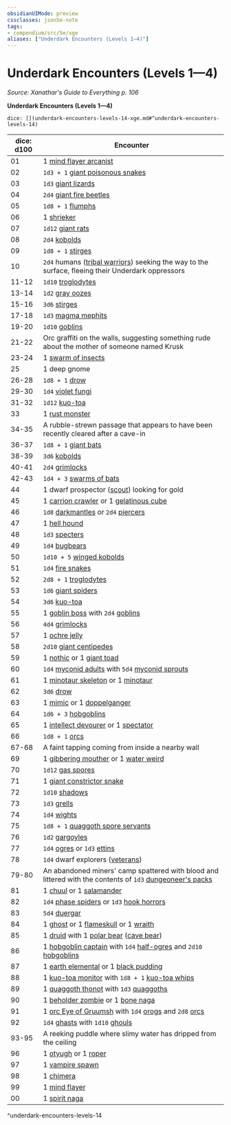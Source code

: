 ```yaml
---
obsidianUIMode: preview
cssclasses: json5e-note
tags:
- compendium/src/5e/xge
aliases: ["Underdark Encounters (Levels 1—4)"]
---
```

# Underdark Encounters (Levels 1—4)
*Source: Xanathar's Guide to Everything p. 106* 

**Underdark Encounters (Levels 1—4)**

`dice: [](underdark-encounters-levels-14-xge.md#^underdark-encounters-levels-14)`

| dice: d100 | Encounter |
|------------|-----------|
| 01 | 1 [mind flayer arcanist](Mechanics/bestiary/aberration/mind-flayer-arcanist.md) |
| 02 | `1d3 + 1` [giant poisonous snakes](Mechanics/bestiary/beast/giant-poisonous-snake.md) |
| 03 | `1d3` [giant lizards](Mechanics/bestiary/beast/giant-lizard.md) |
| 04 | `2d4` [giant fire beetles](Mechanics/bestiary/beast/giant-fire-beetle.md) |
| 05 | `1d8 + 1` [flumphs](Mechanics/bestiary/aberration/flumph.md) |
| 06 | 1 [shrieker](Mechanics/bestiary/plant/shrieker.md) |
| 07 | `1d12` [giant rats](Mechanics/bestiary/beast/giant-rat.md) |
| 08 | `2d4` [kobolds](Mechanics/bestiary/humanoid/kobold.md) |
| 09 | `1d8 + 1` [stirges](Mechanics/bestiary/beast/stirge.md) |
| 10 | `2d4` humans ([tribal warriors](Mechanics/bestiary/humanoid/tribal-warrior.md)) seeking the way to the surface, fleeing their Underdark oppressors |
| 11-12 | `1d10` [troglodytes](Mechanics/bestiary/humanoid/troglodyte.md) |
| 13-14 | `1d2` [gray oozes](Mechanics/bestiary/ooze/gray-ooze.md) |
| 15-16 | `3d6` [stirges](Mechanics/bestiary/beast/stirge.md) |
| 17-18 | `1d3` [magma mephits](Mechanics/bestiary/elemental/magma-mephit.md) |
| 19-20 | `1d10` [goblins](Mechanics/bestiary/humanoid/goblin.md) |
| 21-22 | Orc graffiti on the walls, suggesting something rude about the mother of someone named Krusk |
| 23-24 | 1 [swarm of insects](Mechanics/bestiary/beast/swarm-of-insects.md) |
| 25 | 1 deep gnome |
| 26-28 | `1d8 + 1` [drow](Mechanics/bestiary/humanoid/drow.md) |
| 29-30 | `1d4` [violet fungi](Mechanics/bestiary/plant/violet-fungus.md) |
| 31-32 | `1d12` [kuo-toa](Mechanics/bestiary/humanoid/kuo-toa.md) |
| 33 | 1 [rust monster](Mechanics/bestiary/monstrosity/rust-monster.md) |
| 34-35 | A rubble-strewn passage that appears to have been recently cleared after a cave-in |
| 36-37 | `1d8 + 1` [giant bats](Mechanics/bestiary/beast/giant-bat.md) |
| 38-39 | `3d6` [kobolds](Mechanics/bestiary/humanoid/kobold.md) |
| 40-41 | `2d4` [grimlocks](Mechanics/bestiary/humanoid/grimlock.md) |
| 42-43 | `1d4 + 3` [swarms of bats](Mechanics/bestiary/beast/swarm-of-bats.md) |
| 44 | 1 dwarf prospector ([scout](Mechanics/bestiary/humanoid/scout.md)) looking for gold |
| 45 | 1 [carrion crawler](Mechanics/bestiary/monstrosity/carrion-crawler.md) or 1 [gelatinous cube](Mechanics/bestiary/ooze/gelatinous-cube.md) |
| 46 | `1d8` [darkmantles](Mechanics/bestiary/monstrosity/darkmantle.md) or `2d4` [piercers](Mechanics/bestiary/monstrosity/piercer.md) |
| 47 | 1 [hell hound](Mechanics/bestiary/fiend/hell-hound.md) |
| 48 | `1d3` [specters](Mechanics/bestiary/undead/specter.md) |
| 49 | `1d4` [bugbears](Mechanics/bestiary/humanoid/bugbear.md) |
| 50 | `1d10 + 5` [winged kobolds](Mechanics/bestiary/humanoid/winged-kobold.md) |
| 51 | `1d4` [fire snakes](Mechanics/bestiary/elemental/fire-snake.md) |
| 52 | `2d8 + 1` [troglodytes](Mechanics/bestiary/humanoid/troglodyte.md) |
| 53 | `1d6` [giant spiders](Mechanics/bestiary/beast/giant-spider.md) |
| 54 | `3d6` [kuo-toa](Mechanics/bestiary/humanoid/kuo-toa.md) |
| 55 | 1 [goblin boss](Mechanics/bestiary/humanoid/goblin-boss.md) with `2d4` [goblins](Mechanics/bestiary/humanoid/goblin.md) |
| 56 | `4d4` [grimlocks](Mechanics/bestiary/humanoid/grimlock.md) |
| 57 | 1 [ochre jelly](Mechanics/bestiary/ooze/ochre-jelly.md) |
| 58 | `2d10` [giant centipedes](Mechanics/bestiary/beast/giant-centipede.md) |
| 59 | 1 [nothic](Mechanics/bestiary/aberration/nothic.md) or 1 [giant toad](Mechanics/bestiary/beast/giant-toad.md) |
| 60 | `1d4` [myconid adults](Mechanics/bestiary/plant/myconid-adult.md) with `5d4` [myconid sprouts](Mechanics/bestiary/plant/myconid-sprout.md) |
| 61 | 1 [minotaur skeleton](Mechanics/bestiary/undead/minotaur-skeleton.md) or 1 [minotaur](Mechanics/bestiary/monstrosity/minotaur.md) |
| 62 | `3d6` [drow](Mechanics/bestiary/humanoid/drow.md) |
| 63 | 1 [mimic](Mechanics/bestiary/monstrosity/mimic.md) or 1 [doppelganger](Mechanics/bestiary/monstrosity/doppelganger.md) |
| 64 | `1d6 + 3` [hobgoblins](Mechanics/bestiary/humanoid/hobgoblin.md) |
| 65 | 1 [intellect devourer](Mechanics/bestiary/aberration/intellect-devourer.md) or 1 [spectator](Mechanics/bestiary/aberration/spectator.md) |
| 66 | `1d8 + 1` [orcs](Mechanics/bestiary/humanoid/orc.md) |
| 67-68 | A faint tapping coming from inside a nearby wall |
| 69 | 1 [gibbering mouther](Mechanics/bestiary/aberration/gibbering-mouther.md) or 1 [water weird](Mechanics/bestiary/elemental/water-weird.md) |
| 70 | `1d12` [gas spores](Mechanics/bestiary/plant/gas-spore.md) |
| 71 | 1 [giant constrictor snake](Mechanics/bestiary/beast/giant-constrictor-snake.md) |
| 72 | `1d10` [shadows](Mechanics/bestiary/undead/shadow.md) |
| 73 | `1d3` [grells](Mechanics/bestiary/aberration/grell.md) |
| 74 | `1d4` [wights](Mechanics/bestiary/undead/wight.md) |
| 75 | `1d8 + 1` [quaggoth spore servants](Mechanics/bestiary/plant/quaggoth-spore-servant.md) |
| 76 | `1d2` [gargoyles](Mechanics/bestiary/elemental/gargoyle.md) |
| 77 | `1d4` [ogres](Mechanics/bestiary/giant/ogre.md) or `1d3` [ettins](Mechanics/bestiary/giant/ettin.md) |
| 78 | `1d4` dwarf explorers ([veterans](Mechanics/bestiary/humanoid/veteran.md)) |
| 79-80 | An abandoned miners' camp spattered with blood and littered with the contents of `1d3` [dungeoneer's packs](Mechanics/items/dungeoneers-pack.md) |
| 81 | 1 [chuul](Mechanics/bestiary/aberration/chuul.md) or 1 [salamander](Mechanics/bestiary/elemental/salamander.md) |
| 82 | `1d4` [phase spiders](Mechanics/bestiary/monstrosity/phase-spider.md) or `1d3` [hook horrors](Mechanics/bestiary/monstrosity/hook-horror.md) |
| 83 | `5d4` [duergar](Mechanics/bestiary/humanoid/duergar.md) |
| 84 | 1 [ghost](Mechanics/bestiary/undead/ghost.md) or 1 [flameskull](Mechanics/bestiary/undead/flameskull.md) or 1 [wraith](Mechanics/bestiary/undead/wraith.md) |
| 85 | 1 [druid](Mechanics/bestiary/humanoid/druid.md) with 1 [polar bear](Mechanics/bestiary/beast/polar-bear.md) ([cave bear](Mechanics/bestiary/beast/cave-bear.md)) |
| 86 | 1 [hobgoblin captain](Mechanics/bestiary/humanoid/hobgoblin-captain.md) with `1d4` [half-ogres](Mechanics/bestiary/giant/half-ogre-ogrillon.md) and `2d10` [hobgoblins](Mechanics/bestiary/humanoid/hobgoblin.md) |
| 87 | 1 [earth elemental](Mechanics/bestiary/elemental/earth-elemental.md) or 1 [black pudding](Mechanics/bestiary/ooze/black-pudding.md) |
| 88 | 1 [kuo-toa monitor](Mechanics/bestiary/humanoid/kuo-toa-monitor.md) with `1d8 + 1` [kuo-toa whips](Mechanics/bestiary/humanoid/kuo-toa-whip.md) |
| 89 | 1 [quaggoth thonot](Mechanics/bestiary/humanoid/quaggoth-thonot.md) with `1d3` [quaggoths](Mechanics/bestiary/humanoid/quaggoth.md) |
| 90 | 1 [beholder zombie](Mechanics/bestiary/undead/beholder-zombie.md) or 1 [bone naga](Mechanics/bestiary/undead/bone-naga-guardian.md) |
| 91 | 1 [orc Eye of Gruumsh](Mechanics/bestiary/humanoid/orc-eye-of-gruumsh.md) with `1d4` [orogs](Mechanics/bestiary/humanoid/orog.md) and `2d8` [orcs](Mechanics/bestiary/humanoid/orc.md) |
| 92 | `1d4` [ghasts](Mechanics/bestiary/undead/ghast.md) with `1d10` [ghouls](Mechanics/bestiary/undead/ghoul.md) |
| 93-95 | A reeking puddle where slimy water has dripped from the ceiling |
| 96 | 1 [otyugh](Mechanics/bestiary/aberration/otyugh.md) or 1 [roper](Mechanics/bestiary/monstrosity/roper.md) |
| 97 | 1 [vampire spawn](Mechanics/bestiary/undead/vampire-spawn.md) |
| 98 | 1 [chimera](Mechanics/bestiary/monstrosity/chimera.md) |
| 99 | 1 [mind flayer](Mechanics/bestiary/aberration/mind-flayer.md) |
| 00 | 1 [spirit naga](Mechanics/bestiary/monstrosity/spirit-naga.md) |
^underdark-encounters-levels-14